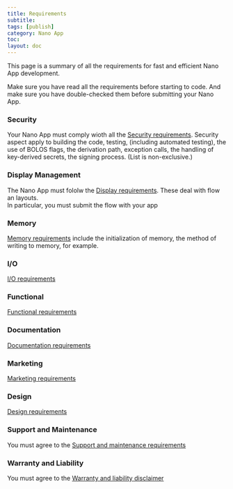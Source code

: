 ```yaml
---
title: Requirements
subtitle:
tags: [publish]
category: Nano App
toc:
layout: doc
---
```


This page is a summary of all the requirements for fast and efficient Nano App development.

Make sure you have read all the requirements before starting to code.
And make sure you have double-checked them before submitting your Nano App.


### Security
Your Nano App must comply wioth all the [Security requirements](../secure-app). Security aspect apply to building the code, testing, (including automated testing), the use of BOLOS flags, the derivation path, exception calls, the handling of key-derived secrets, the signing process. (List is non-exclusive.)

### Display Management
The Nano App must fololw the [Display requirements](../display-management). These deal with flow an layouts.  
In particular, you must submit the flow with your app

### Memory
[Memory requirements](../persistent-storage) include the initialization of memory, the method of writing to memory, for example.

### I/O
[I/O requirements](../interaction-bolos-apps)

### Functional
[Functional requirements](../functional-requirements)

### Documentation
[Documentation requirements](../documentation-requirements)

### Marketing
[Marketing requirements](../marketing-requirements)

### Design
[Design requirements](../design-requirements)

### Support and Maintenance
You must agree to the [Support and maintenance requirements](../support-maintenance-requirements)

### Warranty and Liability
You must agree to the [Warranty and liability disclaimer](../warranty-disclaimer)

